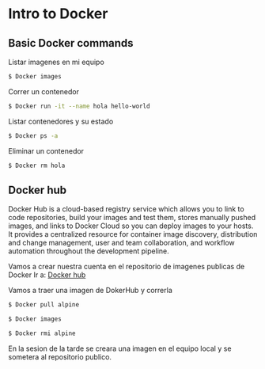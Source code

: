 # Intro to Docker
## Basic Docker commands

Listar imagenes en mi equipo
```bash
$ Docker images
```
Correr un contenedor
```bash
$ Docker run -it --name hola hello-world
```

Listar contenedores y su estado 
```bash
$ Docker ps -a
```
Eliminar un contenedor
```bash
$ Docker rm hola
```

## Docker hub
Docker Hub is a cloud-based registry service which allows you to link to code repositories, build your images and test them, stores manually pushed images, and links to Docker Cloud so you can deploy images to your hosts. It provides a centralized resource for container image discovery, distribution and change management, user and team collaboration, and workflow automation throughout the development pipeline.

Vamos a crear nuestra cuenta en el repositorio de imagenes publicas de Docker
Ir a: [Docker hub](https://hub.docker.com/)

Vamos a traer una imagen de DokerHub y correrla

```bash
$ Docker pull alpine 

$ Docker images

$ Docker rmi alpine
```

En la sesion de la tarde se creara una imagen en el equipo local y se sometera al repositorio publico.
